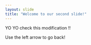 ```yaml
---
layout: slide
title: "Welcome to our second slide!"
---
```

YO YO check this modification !!

Use the left arrow to go back!
